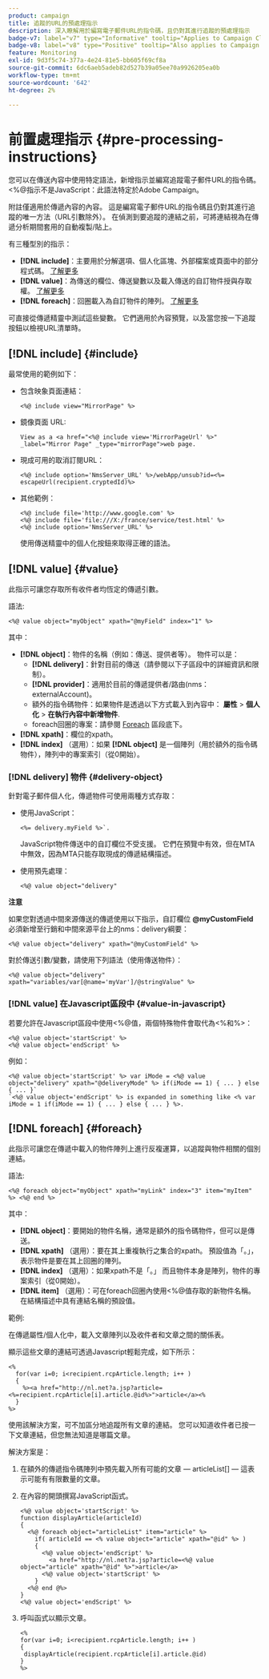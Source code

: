 ```yaml
---
product: campaign
title: 追蹤的URL的預處理指示
description: 深入瞭解用於編寫電子郵件URL的指令碼，且仍對其進行追蹤的預處理指示
badge-v7: label="v7" type="Informative" tooltip="Applies to Campaign Classic v7"
badge-v8: label="v8" type="Positive" tooltip="Also applies to Campaign v8"
feature: Monitoring
exl-id: 9d3f5c74-377a-4e24-81e5-bb605f69cf8a
source-git-commit: 6dc6aeb5adeb82d527b39a05ee70a9926205ea0b
workflow-type: tm+mt
source-wordcount: '642'
ht-degree: 2%

---
```


# 前置處理指示 {#pre-processing-instructions}



您可以在傳送內容中使用特定語法，新增指示並編寫追蹤電子郵件URL的指令碼。 &lt;%@指示不是JavaScript：此語法特定於Adobe Campaign。

附註僅適用於傳遞內容的內容。 這是編寫電子郵件URL的指令碼且仍對其進行追蹤的唯一方法（URL引數除外）。 在偵測到要追蹤的連結之前，可將連結視為在傳遞分析期間套用的自動複製/貼上。

有三種型別的指示：

* **[!DNL include]**：主要用於分解選項、個人化區塊、外部檔案或頁面中的部分程式碼。 [了解更多](#include)
* **[!DNL value]**：為傳送的欄位、傳送變數以及載入傳送的自訂物件授與存取權。 [了解更多](#value)
* **[!DNL foreach]**：回圈載入為自訂物件的陣列。 [了解更多](#foreach)

可直接從傳遞精靈中測試這些變數。 它們適用於內容預覽，以及當您按一下追蹤按鈕以檢視URL清單時。

## [!DNL include] {#include}

最常使用的範例如下：

* 包含映象頁面連結：

   ```
   <%@ include view="MirrorPage" %>  
   ```

* 鏡像頁面 URL:

   ```
   View as a <a href="<%@ include view='MirrorPageUrl' %>" _label="Mirror Page" _type="mirrorPage">web page.
   ```

* 現成可用的取消訂閱URL：

   ```
   <%@ include option='NmsServer_URL' %>/webApp/unsub?id=<%= escapeUrl(recipient.cryptedId)%>
   ```

* 其他範例：

   ```
   <%@ include file='http://www.google.com' %>
   <%@ include file='file:///X:/france/service/test.html' %>
   <%@ include option='NmsServer_URL' %>
   ```

   使用傳送精靈中的個人化按鈕來取得正確的語法。

## [!DNL value] {#value}

此指示可讓您存取所有收件者均恆定的傳遞引數。

語法:

```
<%@ value object="myObject" xpath="@myField" index="1" %>
```

其中：

* **[!DNL object]**：物件的名稱（例如：傳送、提供者等）。
物件可以是：
   * **[!DNL delivery]**：針對目前的傳送（請參閱以下子區段中的詳細資訊和限制）。
   * **[!DNL provider]**：適用於目前的傳遞提供者/路由(nms：externalAccount)。
   * 額外的指令碼物件：如果物件是透過以下方式載入到內容中： **屬性** > **個人化** > **在執行內容中新增物件**.
   * foreach回圈的專案：請參閱 [Foreach](#foreach) 區段底下。
* **[!DNL xpath]**：欄位的xpath。
* **[!DNL index]** （選用）：如果 **[!DNL object]** 是一個陣列（用於額外的指令碼物件），陣列中的專案索引（從0開始）。

### [!DNL delivery] 物件 {#delivery-object}

針對電子郵件個人化，傳遞物件可使用兩種方式存取：

* 使用JavaScript：

   ```
   <%= delivery.myField %>`.
   ```

   JavaScript物件傳送中的自訂欄位不受支援。 它們在預覽中有效，但在MTA中無效，因為MTA只能存取現成的傳遞結構描述。

* 使用預先處理：

   ```
   <%@ value object="delivery"
   ```


**注意**

如果您對透過中間來源傳送的傳遞使用以下指示，自訂欄位 **@myCustomField** 必須新增至行銷和中間來源平台上的nms：delivery綱要：

```
<%@ value object="delivery" xpath="@myCustomField" %>
```

對於傳送引數/變數，請使用下列語法（使用傳送物件）：

```
<%@ value object="delivery" xpath="variables/var[@name='myVar']/@stringValue" %>
```

### [!DNL value] 在Javascript區段中 {#value-in-javascript}

若要允許在Javascript區段中使用&lt;%@值，兩個特殊物件會取代為&lt;%和%>：

```
<%@ value object='startScript' %>
<%@ value object='endScript' %>
```

例如：

```
<%@ value object='startScript' %> var iMode = <%@ value object="delivery" xpath="@deliveryMode" %> if(iMode == 1) { ... } else { ... }`
`<%@ value object='endScript' %> is expanded in something like <% var iMode = 1 if(iMode == 1) { ... } else { ... } %>.
```

## [!DNL foreach] {#foreach}

此指示可讓您在傳遞中載入的物件陣列上進行反複運算，以追蹤與物件相關的個別連結。

語法:

```
<%@ foreach object="myObject" xpath="myLink" index="3" item="myItem" %> <%@ end %>
```

其中：

* **[!DNL object]**：要開始的物件名稱，通常是額外的指令碼物件，但可以是傳送。
* **[!DNL xpath]** （選用）：要在其上重複執行之集合的xpath。 預設值為「。」，表示物件是要在其上回圈的陣列。
* **[!DNL index]** （選用）：如果xpath不是「。」 而且物件本身是陣列，物件的專案索引（從0開始）。
* **[!DNL item]** （選用）：可在foreach回圈內使用&lt;%@值存取的新物件名稱。 在結構描述中具有連結名稱的預設值。

範例:

在傳遞屬性/個人化中，載入文章陣列以及收件者和文章之間的關係表。

顯示這些文章的連結可透過Javascript輕鬆完成，如下所示：

```
<%
  for(var i=0; i<recipient.rcpArticle.length; i++ )
  {
    %><a href="http://nl.net?a.jsp?article=<%=recipient.rcpArticle[i].article.@id%>">article</a><%
  }
%>
```

使用該解決方案，可不加區分地追蹤所有文章的連結。 您可以知道收件者已按一下文章連結，但您無法知道是哪篇文章。

解決方案是：

1. 在額外的傳遞指令碼陣列中預先載入所有可能的文章 — articleList[]  — 這表示可能有有限數量的文章。
1. 在內容的開頭撰寫JavaScript函式。

   ```
   <%@ value object='startScript' %>
   function displayArticle(articleId)
   {
     <%@ foreach object="articleList" item="article" %>
       if( articleId == <% value object="article" xpath="@id" %> ) 
       {
         <%@ value object='endScript' %>
           <a href="http://nl.net?a.jsp?article=<%@ value object="article" xpath="@id" %>">article</a>
         <%@ value object='startScript' %>
       } 
     <%@ end @%>
   }
   <%@ value object='endScript' %>
   ```

1. 呼叫函式以顯示文章。

   ```
   <%
   for(var i=0; i<recipient.rcpArticle.length; i++ )
   {
    displayArticle(recipient.rcpArticle[i].article.@id)
   }
   %>
   ```
